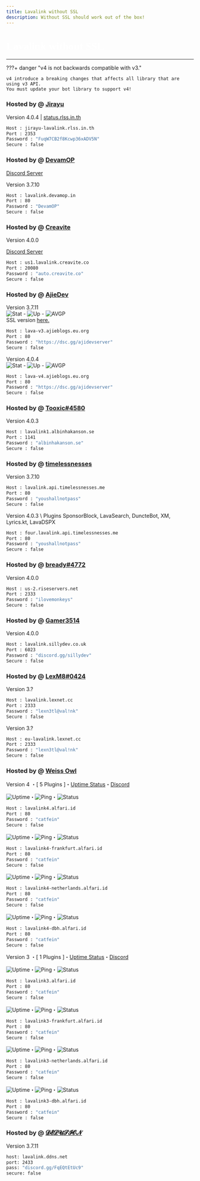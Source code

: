 ```yaml
---
title: Lavalink without SSL
description: Without SSL should work out of the box!
---
```


<h1 style="font-family:Nunito Sans;font-size: 2.0em;font-weight: bold;color: white;">Lavalink without SSL</h1>


<!-- inject image ad -->
<div data-ea-style="stickybox" class="dark horizontal" data-ea-publisher="darrennathanaelcom" data-ea-type="image"></div>

---


???+ danger "v4 is not backwards compatible with v3."

    v4 introduce a breaking changes that affects all library that are using v3 API.
    You must update your bot library to support v4!

### Hosted by @ [Jirayu](https://jirayu.rlss.in.th)
Version 4.0.4 | [status.rlss.in.th](https://status.rlss.in.th/report/uptime/57c8e901860508cb5d418c9e3f90845f/)
```bash
Host : jirayu-lavalink.rlss.in.th
Port : 2353
Password : "FuqW7CB2f8Kcwp36xADV5N"
Secure : false    
```

### Hosted by @ [DevamOP](https://bit.ly/m/devam)
[Discord Server](https://dsc.gg/devam)

Version 3.7.10
```bash
Host : lavalink.devamop.in
Port : 80
Password : "DevamOP"
Secure : false    
```

### Hosted by @ [Creavite](https://crvt.co/a/lavalink)
Version 4.0.0

[Discord Server](https://discord.gg/creavite)
```bash
Host : us1.lavalink.creavite.co
Port : 20080
Password : "auto.creavite.co"
Secure : false    
```

### Hosted by @ [AjieDev](https://github.com/AjieDev)
Version 3.7.11 <br />
![Stat](https://uptime-is.darrennathanael.com/api/badge/35/status) - ![Up](https://uptime-is.darrennathanael.com/api/badge/35/uptime/12?labelSuffix=+hour) - ![AVGP](https://uptime-is.darrennathanael.com/api/badge/35/ping/12?labelSuffix=+hour)<br />
SSL version [here.](https://lavalink.darrennathanael.com/SSL/lavalink-with-ssl/#hosted-by-ajiedev) <br />
```bash
Host : lava-v3.ajieblogs.eu.org
Port : 80
Password : "https://dsc.gg/ajidevserver"
Secure : false
```
Version 4.0.4 <br />
![Stat](https://uptime-is.darrennathanael.com/api/badge/51/status) - ![Up](https://uptime-is.darrennathanael.com/api/badge/51/uptime/12?labelSuffix=+hour) - ![AVGP](https://uptime-is.darrennathanael.com/api/badge/51/ping/12?labelSuffix=+hour) <br />
```bash
Host : lava-v4.ajieblogs.eu.org
Port : 80
Password : "https://dsc.gg/ajidevserver"
Secure : false
```

### Hosted by @ [Tooxic#4580](https://albinhakanson.se)
Version 4.0.3
```bash
Host : lavalink1.albinhakanson.se
Port : 1141
Password : "albinhakanson.se"
Secure : false
```

### Hosted by @ [timelessnesses](https://timelessnesses.me)
Version 3.7.10
```bash
Host : lavalink.api.timelessnesses.me
Port : 80
Password : "youshallnotpass"
Secure : false
```
Version 4.0.3 \ Plugins SponsorBlock, LavaSearch, DuncteBot, XM, Lyrics.kt, LavaDSPX
```bash
Host : four.lavalink.api.timelessnesses.me
Port : 80
Password : "youshallnotpass"
Secure : false
```

### Hosted by @ [bready#4772](https://riseservers.net)
Version 4.0.0
```bash
Host : us-2.riseservers.net
Port : 2333
Password : "ilovemonkeys"
Secure : false
```

### Hosted by @ [Gamer3514](https://sillydev.co.uk)

Version 4.0.0
```bash
Host : lavalink.sillydev.co.uk
Port : 6023
Password : "discord.gg/sillydev"
Secure : false
```


### Hosted by @ [LexM8#0424](https://freelavalink.lexnet.cc)
Version 3.?
```bash
Host : lavalink.lexnet.cc
Port : 2333
Password : "lexn3tl@val!nk"
Secure : false
```

Version 3.?
```bash
Host : eu-lavalink.lexnet.cc
Port : 2333
Password : "lexn3tl@val!nk"
Secure : false
```
### Hosted by @ [Weiss Owl](https://discord.alfari.id)


Version 4 ・[ 5 Plugins ]・[Uptime Status](https://kuma.alfari.id)・[Discord](https://discord.alfari.id)

![Uptime](https://status.alfari.id/api/badge/5/uptime)・![Ping](https://status.alfari.id/api/badge/5/ping)・![Status](https://status.alfari.id/api/badge/5/status)
```bash
Host : lavalink4.alfari.id
Port : 80
Password : "catfein"
Secure : false
```
![Uptime](https://status.alfari.id/api/badge/29/uptime)・![Ping](https://status.alfari.id/api/badge/29/ping)・![Status](https://status.alfari.id/api/badge/29/status)
```bash
Host : lavalink4-frankfurt.alfari.id
Port : 80
Password : "catfein"
Secure : false
```
![Uptime](https://status.alfari.id/api/badge/24/uptime)・![Ping](https://status.alfari.id/api/badge/24/ping)・![Status](https://status.alfari.id/api/badge/24/status)
```bash
Host : lavalink4-netherlands.alfari.id
Port : 80
Password : "catfein"
Secure : false
```
![Uptime](https://status.alfari.id/api/badge/45/uptime)・![Ping](https://status.alfari.id/api/badge/45/ping)・![Status](https://status.alfari.id/api/badge/45/status)
```bash
Host : lavalink4-dbh.alfari.id
Port : 80
Password : "catfein"
Secure : false
```

Version 3 ・[ 1 Plugins ]・[Uptime Status](https://kuma.alfari.id)・[Discord](https://discord.alfari.id)

![Uptime](https://status.alfari.id/api/badge/4/uptime)・![Ping](https://status.alfari.id/api/badge/4/ping)・![Status](https://status.alfari.id/api/badge/4/status)
```bash
Host : lavalink3.alfari.id
Port : 80
Password : "catfein"
Secure : false
```
![Uptime](https://status.alfari.id/api/badge/26/uptime)・![Ping](https://status.alfari.id/api/badge/26/ping)・![Status](https://status.alfari.id/api/badge/26/status)
```bash
Host : lavalink3-frankfurt.alfari.id
Port : 80
Password : "catfein"
Secure : false
```
![Uptime](https://status.alfari.id/api/badge/22/uptime)・![Ping](https://status.alfari.id/api/badge/22/ping)・![Status](https://status.alfari.id/api/badge/22/status)
```bash
Host : lavalink3-netherlands.alfari.id
Port : 80
Password : "catfein"
Secure : false
```
![Uptime](https://status.alfari.id/api/badge/43/uptime)・![Ping](https://status.alfari.id/api/badge/43/ping)・![Status](https://status.alfari.id/api/badge/43/status)
```bash
Host : lavalink3-dbh.alfari.id
Port : 80
Password : "catfein"
Secure : false
```
### Hosted by @ [𝓓𝓔𝓛𝓤𝓢𝓘𝓞𝓝](https://discord.gg/FqEQtEtUc9)
Version 3.7.11
```bash
host: lavalink.ddns.net
port: 2433
pass: "discord.gg/FqEQtEtUc9"
secure: false
```
